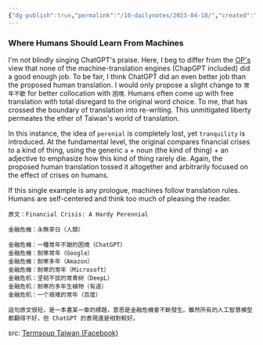 ```yaml
---
{"dg-publish":true,"permalink":"/10-dailynotes/2023-04-18/","created":"","updated":""}
---
```


### Where Humans Should Learn From Machines

I'm not blindly singing ChatGPT's praise. Here, I beg to differ from the [OP's](https://termsoup.com/) view that none of the machine-translation engines (ChapGPT included) did a good enough job. To be fair, I think ChatGPT did an even better job than the proposed human translation. I would only propose a slight change to `常年不歇` for better collocation with `困境`. Humans often come up with free translation with total disregard to the original word choice. To me, that has crossed the boundary of translation into re-writing. This unmitigated liberty permeates the ether of Taiwan's world of translation.

In this instance, the idea of  `perenial` is completely lost, yet `tranquility` is introduced. At the fundamental level, the original compares financial crises to a kind of thing, using the generic `a` + noun (the kind of thing) + an adjective to emphasize how this kind of thing rarely die. Again, the proposed human translation tossed it altogether and arbitrarily focused on the effect of crises on humans. 

If this single example is any prologue, machines follow translation rules. Humans are self-centered and think too much of pleasing the reader.

```
原文：Financial Crisis: A Hardy Perennial

​金融危機：永無寧日（人類）

金融危機：一種常年不謝的困境（ChatGPT）
金融危機：耐寒常年（Google）
金融危機：耐寒多年（Amazon）
金融危機：耐寒的常年（Microsoft）
金融危机：坚韧不拔的常青树（DeepL）
金融危机：耐寒的多年生植物（有道）
金融危机：一个艰难的常年（百度）

這句原文很短，是一本書某一章的標題，意思是金融危機會不斷發生。雖然所有的人工智慧模型都翻得不好，但 ChatGPT 的表現還是相對較好。
```

src: [Termsoup Taiwan (Facebook)](https://www.facebook.com/termsoup/posts/pfbid0WnjKdqA9PjTScgGMYDujHDwbVpRVaRxRfeATaoCciKcF8Jb4WatqKD1Crm3xWfMal)


